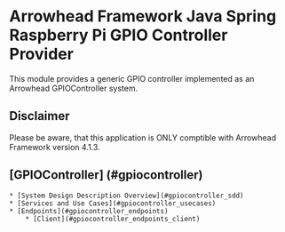 # Arrowhead Framework Java Spring Raspberry Pi GPIO Controller Provider

This module provides a generic GPIO controller implemented as an Arrowhead GPIOController system.

## Disclaimer
Please be aware, that this application is ONLY comptible with Arrowhead Framework version 4.1.3.


## [GPIOController] (#gpiocontroller)
    * [System Design Description Overview](#gpiocontroller_sdd)
    * [Services and Use Cases](#gpiocontroller_usecases)  
    * [Endpoints](#gpiocontroller_endpoints)
        * [Client](#gpiocontroller_endpoints_client)

<a name="gpiocontroller" />
